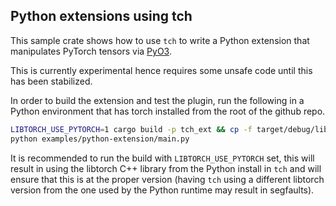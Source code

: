 ## Python extensions using tch

This sample crate shows how to use `tch` to write a Python extension
that manipulates PyTorch tensors via [PyO3](https://github.com/PyO3/pyo3).

This is currently experimental hence requires some unsafe code until this has
been stabilized.

In order to build the extension and test the plugin, run the following in a
Python environment that has torch installed from the root of the github repo.

```bash
LIBTORCH_USE_PYTORCH=1 cargo build -p tch_ext && cp -f target/debug/libtch_ext.so tch_ext.so
python examples/python-extension/main.py
```

It is recommended to run the build with `LIBTORCH_USE_PYTORCH` set, this will
result in using the libtorch C++ library from the Python install in `tch` and
will ensure that this is at the proper version (having `tch` using a different
libtorch version from the one used by the Python runtime may result in segfaults).
